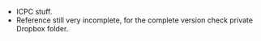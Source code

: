 - ICPC stuff.  
- Reference still very incomplete, for the complete version check private 
Dropbox folder.  
